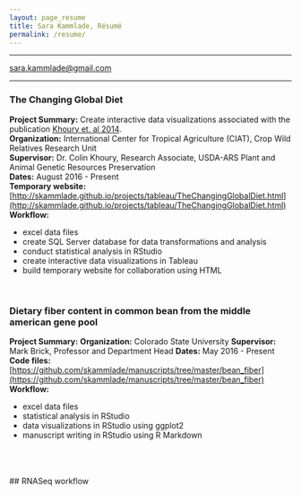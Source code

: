 ```yaml
---
layout: page_resume
title: Sara Kammlade, Résumé
permalink: /resume/
---
```

***

sara.kammlade@gmail.com 
  
***

### The Changing Global Diet
**Project Summary:**  Create interactive data visualizations associated with the publication [Khoury et. al 2014](http://dx.doi.org/10.1073/pnas.1313490111).  
**Organization:** International Center for Tropical Agriculture (CIAT), Crop Wild Relatives Research Unit  
**Supervisor:** Dr. Colin Khoury, Research Associate, USDA-ARS Plant and Animal Genetic Resources Preservation  
**Dates:** August 2016 - Present  
**Temporary website:** [http://skammlade.github.io/projects/tableau/TheChangingGlobalDiet.html](http://skammlade.github.io/projects/tableau/TheChangingGlobalDiet.html) 
**Workflow:**

* excel data files  
* create SQL Server database for data transformations and analysis   
* conduct statistical analysis in RStudio   
* create interactive data visualizations in Tableau   
* build temporary website for collaboration using HTML    

<br/>

### Dietary fiber content in common bean from the middle american gene pool   
**Project Summary:** 
**Organization:** Colorado State University
**Supervisor:** Mark Brick, Professor and Department Head
**Dates:** May 2016 - Present
**Code files:** [https://github.com/skammlade/manuscripts/tree/master/bean_fiber](https://github.com/skammlade/manuscripts/tree/master/bean_fiber)
**Workflow:**   
* excel data files
* statistical analysis in RStudio
* data visualizations in RStudio using ggplot2
* manuscript writing in RStudio using R Markdown

<br/>
<br/>
<br/>
## RNASeq workflow   
